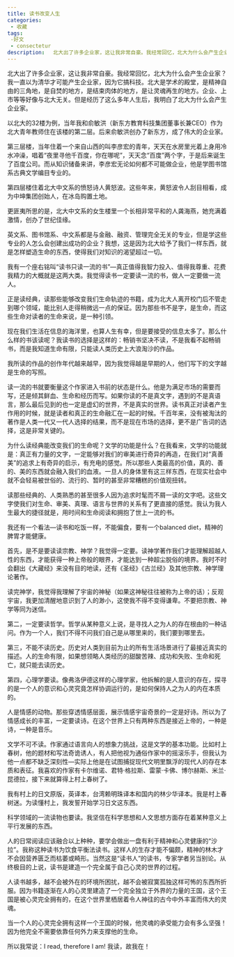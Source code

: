 ```yaml
---
title: 读书改变人生
categories:
 - 收藏
tags:
 -好文
 - consectetur
description: 　北大出了许多企业家，这让我非常自豪。我经常回忆，北大为什么会产生企业家？我一直以为清华才可能产生企业家，因为它搞科技。北大是学术的殿堂，是精神自由的三角地，是自焚的地方，是结束肉体的地方，是让灵魂再生的地方。企业、上市等等好像与北大无关。但是经历了这么多年人生后，我明白了北大为什么会产生企业家。
--- 
```


  北大出了许多企业家，这让我非常自豪。我经常回忆，北大为什么会产生企业家？我一直以为清华才可能产生企业家，因为它搞科技。北大是学术的殿堂，是精神自由的三角地，是自焚的地方，是结束肉体的地方，是让灵魂再生的地方。企业、上市等等好像与北大无关。但是经历了这么多年人生后，我明白了北大为什么会产生企业家。
  
  以北大的32楼为例，当年我和俞敏洪（新东方教育科技集团董事长兼CEO）作为北大青年教师住在该楼的第二层。后来俞敏洪创办了新东方，成了伟大的企业家。  
  
  第三层楼，当年住着一个来自山西的叫李彦宏的青年，天天在水房里光着上身用冷水冲澡，唱着“夜里寻他千百度，你在哪呢”，天天念“百度”两个字，于是后来诞生了百度公司。而从知识储备来讲，李彦宏无论如何都不可能做企业，他是学图书馆系古典文学编目专业的。  
  
  第四层楼住着北大中文系的愤怒诗人黄怒波。这些年来，黄怒波令人刮目相看，成为中坤集团创始人，在冰岛购置土地。  
  
  更匪夷所思的是，北大中文系的女生楼里一个长相非常平和的人龚海燕，她充满着激情，创办了世纪佳缘。  
  
  英文系、图书馆系、中文系都是与金融、融资、管理完全无关的专业，但是学这些专业的人怎么会创建出成功的企业？我想，这是因为北大给予了我们一样东西，就是怎样塑造生命的东西，使得我们对知识的渴望超过一切。  
  
  我有一个座右铭叫“读书只读一流的书”—真正值得我智力投入、值得我尊重、花费我精力的大概就是这两大类。我觉得读书一定要读一流的书，做人一定要做一流人。 
  
  正是读经典，读那些能够改变我们生命轨迹的书籍，成为北大人离开校门后不管走到哪个领域，能比别人走得稍微远一点的保证。因为那些书不是字，是生命，而这些生命对读者的生命来说，是一种引领。  
  
  现在我们生活在信息的海洋里，也算人生有幸，但是要接受的信息太多了。那么什么样的书该读呢？我读书的选择是这样的：畅销书坚决不读，不是我看不起畅销书，而是我知道生命有限，只能读人类历史上大浪淘沙的作品。  
  
  我所读的作品的创作年代越来越早，因为我觉得越是早期的人，他们写下的文字越是生命的写照。  
  
  读一流的书就要衡量这个作家进入书前的状态是什么。他是为满足市场的需要而写，还是倾其鲜血、生命和经历而写。如果你读的不是真文字，遇到的不是真语言，那么最后见到的也一定是虚幻的世界，不是真实的世界。读书真正对读者产生作用的时候，就是读者和真正的生命融汇在一起的时候。千百年来，没有被淘汰的著作是人类一代又一代人选择的结果，而不是现在市场的选择，更不是广告词的选择，这是非常关键的。  
  
  为什么读经典能改变我们的生命呢？文学的功能是什么？在我看来，文学的功能就是：真正有力量的文字，一定能够对我们的审美进行奇异的再造，在我们对“真善美”的追求上有奇异的启示，有充电的感觉。所以那些人类最高的价值，真的、善的、美的东西就会融入我们的血液。一旦人的身体里有这三样东西，在现实社会中就不会轻易被世俗的、流行的、暂时的甚至非常糟糕的价值观扭转。  
  
  读那些经典的、人类熟悉的甚至很多人因为追求时髦而不屑一读的文字吧。这些文字使我们对生命、审美、真理、语言与世界的关系有了更直接的感觉。我认为我人生最大的捷径就是，用时间和生命阅读和拥抱了世上一流的书。  
  
  我还有一个看法—读书和吃饭一样，不能偏食，要有一个balanced diet，精神的脾胃才能健康。  
  
  首先，是不是要读读宗教、神学？我觉得一定要。读神学著作我们才能理解超越人性的东西，才能获得一种上帝般的眼界，才能达到一种超尘脱俗的境界。我时不时会翻出《大藏经》来没有目的地读，还有《圣经》《古兰经》及其他宗教、神学理论著作。  
  
  读完神学，我觉得我理解了宇宙的神秘（如果这神秘往往被称为上帝的话）；反观宇宙，我更加清醒地意识到了人的渺小，这使我不得不变得谦卑。不要把宗教、神学等同为迷信。  
  
  第二，一定要读哲学。哲学从某种意义上说，是寻找人之为人的存在根由的一种诘问。作为一个人，我们不得不问我们自己是从哪里来的，我们要到哪里去。  
  
  第三，不能不读历史。历史对人类到目前为止的所有生活场景进行了最接近真实的描述。人的生命有限，如果想领略人类经历的甜酸苦辣、成功和失败、生命和死亡，就只能去读历史。  
  
  第四，心理学要读。像弗洛伊德这样的心理学家，他拆解的是人意识的存在，探寻的是一个人的意识和心灵究竟怎样协调运行的，是如何保持人之为人的内在本质的。
  
  人是情感的动物。那些穿透情感层面，展示情感宇宙奇景的一定是好诗。所以为了情感成长的丰富，一定要读诗。在这个世界上只有两种东西是接近上帝的，一种是诗，一种是音乐。  
  
  文学不可不读。作家通过语言向人的想象力挑战，这是文学的基本功能。比如村上春树，他的题材和写法奇诡诱人，有人把他视为通俗作家中的摇滚乐手，但我认为他一点都不缺乏深刻性—实际上他是在试图捕捉现代文明里飘浮的现代人的存在本质和表征。我喜欢的作家有卡尔维诺、君特·格拉斯、雷蒙·卡佛、博尔赫斯、米兰·昆德拉，接下来就算得上村上春树了。  
  
  我有村上的日文原版，英译本，台湾赖明珠译本和国内的林少华译本。我是村上春树迷。为读懂村上，我发誓开始学习日文这东西。
  
  科学领域的一流读物也要读。我坚信在科学思想和人文思想方面存在着某种意义上平行发展的东西。  
  
  人的日常阅读应该融合以上种种，要学会做出一盘有利于精神和心灵健康的“沙拉”。我称这种读书为饮食平衡法读书。这样人的生存才能不偏颇，精神的林木才不会因营养匮乏而枯萎或畸形。当然这是“读书人”的读书，专家学者另当别论。从终极目的上说，读书是建造一个完全属于自己心灵的世界的过程。
  
  人读书越多，越不会被外在的环境所困扰，越不会被寂寞孤独这样可怖的东西所折服。因为书籍逐渐在人的心灵里建造了一个完全独立于外界的力量的王国，这个王国是被心灵完全拥有的，在这个世界里栖居着令人神往的古今中外丰富而伟大的灵魂。  
  
  当一个人的心灵完全拥有这样一个王国的时候，他灵魂的承受能力会有多么坚强！因为他完全不需要依靠任何外力来支撑他的生命。 
  
  所以我常说：I read, therefore I am!  我读，故我在！
